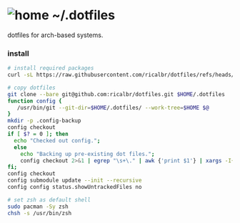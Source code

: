 # ![home](https://win98icons.alexmeub.com/icons/png/regedit-0.png) ~/.dotfiles

dotfiles for arch-based systems.

### install
```bash
# install required packages
curl -sL https://raw.githubusercontent.com/ricalbr/dotfiles/refs/heads/master/.config/pkglist-pacman.txt | sudo pacman -S --needed -

# copy dotfiles
git clone --bare git@github.com:ricalbr/dotfiles.git $HOME/.dotfiles
function config {
   /usr/bin/git --git-dir=$HOME/.dotfiles/ --work-tree=$HOME $@
}
mkdir -p .config-backup
config checkout
if [ $? = 0 ]; then
  echo "Checked out config.";
  else
    echo "Backing up pre-existing dot files.";
    config checkout 2>&1 | egrep "\s+\." | awk {'print $1'} | xargs -I{} mv {} .config-backup/{}
fi;
config checkout
config submodule update --init --recursive
config config status.showUntrackedFiles no

# set zsh as default shell
sudo pacman -Sy zsh
chsh -s /usr/bin/zsh
```


